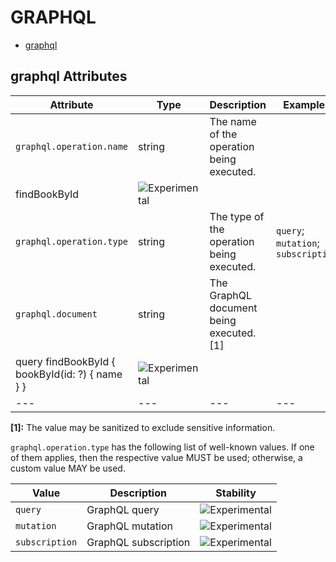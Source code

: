
<!--- Hugo front matter used to generate the website version of this page:
--->

# GRAPHQL

- [graphql](#graphql)


## graphql Attributes

| Attribute  | Type | Description  | Examples  | Stability |
|---|---|---|---|---|
| `graphql.operation.name` | string | The name of the operation being executed.  |
findBookById | ![Experimental](https://img.shields.io/badge/-experimental-blue) |
| `graphql.operation.type` | string | The type of the operation being executed.  |`query`; `mutation`; `subscription` | ![Experimental](https://img.shields.io/badge/-experimental-blue) |
| `graphql.document` | string | The GraphQL document being executed. [1] |
query findBookById { bookById(id: ?) { name } } | ![Experimental](https://img.shields.io/badge/-experimental-blue) |
|---|---|---|---|---|

**[1]:** The value may be sanitized to exclude sensitive information.

`graphql.operation.type` has the following list of well-known values. If one of them applies, then the respective value MUST be used; otherwise, a custom value MAY be used.

| Value  | Description | Stability |
|---|---|---|
| `query` | GraphQL query |  ![Experimental](https://img.shields.io/badge/-experimental-blue) |
| `mutation` | GraphQL mutation |  ![Experimental](https://img.shields.io/badge/-experimental-blue) |
| `subscription` | GraphQL subscription |  ![Experimental](https://img.shields.io/badge/-experimental-blue) |

